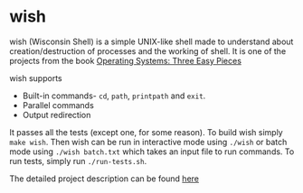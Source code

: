 # wish

wish (Wisconsin Shell) is a simple UNIX-like shell made to understand about creation/destruction of processes and the working of shell. It is one of the projects from the book [Operating Systems: Three Easy Pieces](https://pages.cs.wisc.edu/~remzi/OSTEP/)

wish supports
- Built-in commands- `cd`, `path`, `printpath` and `exit`.
- Parallel commands
- Output redirection

It passes all the tests (except one, for some reason). To build wish simply `make wish`. Then wish can be run in interactive mode using `./wish` or batch mode using `./wish batch.txt` which takes an input file to run commands. To run tests, simply run `./run-tests.sh`.

The detailed project description can be found [here](https://github.com/remzi-arpacidusseau/ostep-projects/tree/master/processes-shell)

